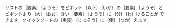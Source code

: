 リストの｛要素｝｛ようそ｝をピボット｛以下｝｛いか｝の｛要素｝｛ようそ｝と
ピボットより｛大｝｛おお｝きい｛要素｝｛ようそ｝に｛分｝｛わ｝けることが
できます。クイックソートの｛実装｝｛じっそう｝に｛使｝｛つか｝えます。
